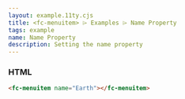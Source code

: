```yaml
---
layout: example.11ty.cjs
title: <fc-menuitem> ⌲ Examples ⌲ Name Property
tags: example
name: Name Property
description: Setting the name property
---
```


<fc-menuitem name="Earth"></fc-menuitem>

<h3>HTML</h3>

```html
<fc-menuitem name="Earth"></fc-menuitem>
```

